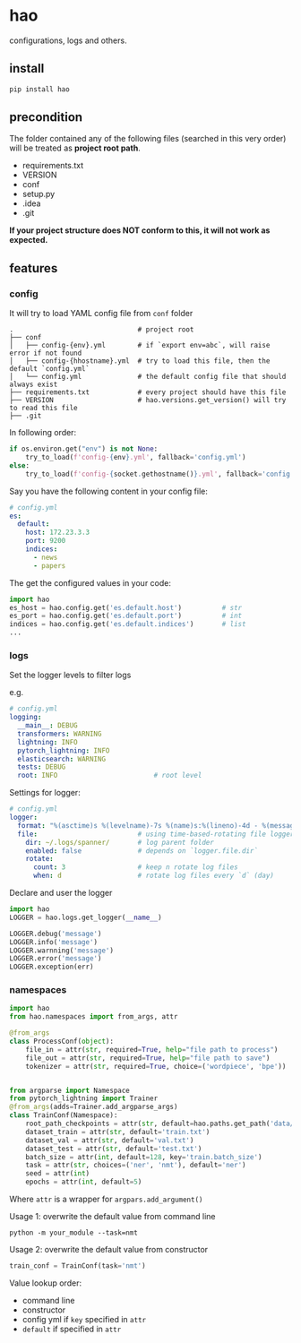 # hao

configurations, logs and others.

## install

```bash
pip install hao
```

## precondition

The folder contained any of the following files (searched in this very order) will be treated as **project root path**.

- requirements.txt
- VERSION
- conf
- setup.py
- .idea
- .git

**If your project structure does NOT conform to this, it will not work as expected.**

## features

### config

It will try to load YAML config file from `conf` folder
```
.                               # project root
├── conf
│   ├── config-{env}.yml        # if `export env=abc`, will raise error if not found
│   ├── config-{hhostname}.yml  # try to load this file, then the default `config.yml`
│   └── config.yml              # the default config file that should always exist
├── requirements.txt            # every project should have this file
├── VERSION                     # hao.versions.get_version() will try to read this file
├── .git
```

In following order:

```python
if os.environ.get("env") is not None:
    try_to_load(f'config-{env}.yml', fallback='config.yml')                   # echo $env
else:
    try_to_load(f'config-{socket.gethostname()}.yml', fallback='config.yml')  # echo hostname
```

Say you have the following content in your config file:
```yaml
# config.yml
es:
  default:
    host: 172.23.3.3
    port: 9200
    indices:
      - news
      - papers
```

The get the configured values in your code:
```python
import hao
es_host = hao.config.get('es.default.host')          # str
es_port = hao.config.get('es.default.port')          # int
indices = hao.config.get('es.default.indices')       # list
...
```

### logs

Set the logger levels to filter logs

e.g.
```yaml
# config.yml
logging:
  __main__: DEBUG
  transformers: WARNING
  lightning: INFO
  pytorch_lightning: INFO
  elasticsearch: WARNING
  tests: DEBUG
  root: INFO                        # root level
```

Settings for logger:
```yaml
# config.yml
logger:
  format: "%(asctime)s %(levelname)-7s %(name)s:%(lineno)-4d - %(message)s"  # this is the built-in format
  file:                         # using time-based-rotating file logger
    dir: ~/.logs/spanner/       # log parent folder
    enabled: false              # depends on `logger.file.dir`
    rotate:
      count: 3                  # keep n rotate log files
      when: d                   # rotate log files every `d` (day)
```

Declare and user the logger

```python
import hao
LOGGER = hao.logs.get_logger(__name__)

LOGGER.debug('message')
LOGGER.info('message')
LOGGER.warnning('message')
LOGGER.error('message')
LOGGER.exception(err)
```

### namespaces

```python
import hao
from hao.namespaces import from_args, attr

@from_args
class ProcessConf(object):
    file_in = attr(str, required=True, help="file path to process")
    file_out = attr(str, required=True, help="file path to save")
    tokenizer = attr(str, required=True, choice=('wordpiece', 'bpe'))


from argparse import Namespace
from pytorch_lightning import Trainer
@from_args(adds=Trainer.add_argparse_args)
class TrainConf(Namespace):
    root_path_checkpoints = attr(str, default=hao.paths.get_path('data/checkpoints/'))
    dataset_train = attr(str, default='train.txt')
    dataset_val = attr(str, default='val.txt')
    dataset_test = attr(str, default='test.txt')
    batch_size = attr(int, default=128, key='train.batch_size')                          # key means try to load from config.yml by the key
    task = attr(str, choices=('ner', 'nmt'), default='ner')
    seed = attr(int)
    epochs = attr(int, default=5)
```

Where `attr` is a wrapper for `argpars.add_argument()`

Usage 1: overwrite the default value from command line

```shell
python -m your_module --task=nmt
```

Usage 2: overwrite the default value from constructor
```python
train_conf = TrainConf(task='nmt')
```

Value lookup order:

- command line
- constructor
- config yml if `key` specified in `attr`
- `default` if specified in `attr`

